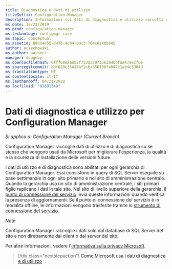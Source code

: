 ```yaml
---
title: Diagnostica e dati di utilizzo
titleSuffix: Configuration Manager
description: Informazioni sui dati di diagnostica e utilizzo raccolti da Configuration Manager.
ms.date: 12/23/2019
ms.prod: configuration-manager
ms.technology: configmgr-core
ms.topic: conceptual
ms.assetid: 88ac4e55-d47b-4c94-b9c3-704c6a48b845
author: aczechowski
ms.author: aaroncz
manager: dougeby
ms.openlocfilehash: 6fff68eaad52f753d27971562a4bbfaa47a6cf6e
ms.sourcegitcommit: bbf820c35414bf2cba356f30fe047c1a34c5384d
ms.translationtype: HT
ms.contentlocale: it-IT
ms.lasthandoff: 04/21/2020
ms.locfileid: "81691349"
---
```

# <a name="diagnostics-and-usage-data-for-configuration-manager"></a>Dati di diagnostica e utilizzo per Configuration Manager

*Si applica a: Configuration Manager (Current Branch)*

Configuration Manager raccoglie dati di utilizzo e di diagnostica su se stesso che vengono usati da Microsoft per migliorare l'esperienza, la qualità e la sicurezza di installazione delle versioni future.  

I dati di utilizzo e di diagnostica sono abilitati per ogni gerarchia di Configuration Manager. Essi consistono in query di SQL Server eseguite su base settimanale in ogni sito primario e nel sito di amministrazione centrale. Quando la gerarchia usa un sito di amministrazione centrale, i siti primari figlio replicano i dati in tale sito. Nel sito di livello superiore della gerarchia, il [punto di connessione del servizio](../../servers/deploy/configure/about-the-service-connection-point.md) invia queste informazioni quando verifica la presenza di aggiornamenti. Se il punto di connessione del servizio è in modalità offline, le informazioni vengono trasferite tramite lo [strumento di connessione del servizio](../../servers/manage/use-the-service-connection-tool.md).

> [!NOTE]  
> Configuration Manager raccoglie i dati solo dal database di SQL Server del sito e non direttamente dai client o dai server del sito.  

Per altre informazioni, vedere l'[Informativa sulla privacy Microsoft](https://go.microsoft.com/fwlink/?LinkID=626527).  

> [!div class="nextstepaction"]
> [Come Microsoft usa i dati di diagnostica e di utilizzo](how-diagnostics-and-usage-data-is-used.md)
